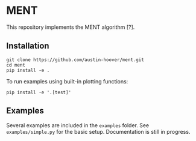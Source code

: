 # MENT

This repository implements the MENT algorithm [?].


## Installation


```
git clone https://github.com/austin-hoover/ment.git
cd ment
pip install -e .
```

To run examples using built-in plotting functions:
```
pip install -e '.[test]'
```


## Examples

Several examples are included in the `examples` folder. See `examples/simple.py` for the basic setup.
Documentation is still in progress.
```